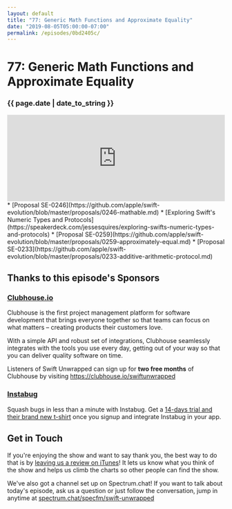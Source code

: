 ```yaml
---
layout: default
title: "77: Generic Math Functions and Approximate Equality"
date: "2019-08-05T05:00:00-07:00"
permalink: /episodes/0bd2405c/
---
```


# 77: Generic Math Functions and Approximate Equality

### {{ page.date | date_to_string }}

<iframe frameBorder="0" height="200px" scrolling="no" seamless src="https://player.simplecast.com/a6992481-1ec7-4d05-a4d2-1d57cd6f520a" width="100%"></iframe>
<br/>
* [Proposal SE-0246](https://github.com/apple/swift-evolution/blob/master/proposals/0246-mathable.md)
* [Exploring Swift's Numeric Types and Protocols](https://speakerdeck.com/jessesquires/exploring-swifts-numeric-types-and-protocols)
* [Proposal SE-0259](https://github.com/apple/swift-evolution/blob/master/proposals/0259-approximately-equal.md)
* [Proposal SE-0233](https://github.com/apple/swift-evolution/blob/master/proposals/0233-additive-arithmetic-protocol.md)

## Thanks to this episode's Sponsors

### [Clubhouse.io](https://clubhouse.io/swiftunwrapped)

Clubhouse is the first project management platform for software development that brings everyone together so that teams can focus on what matters – creating products their customers love. 

With a simple API and robust set of integrations, Clubhouse seamlessly integrates with the tools you use every day, getting out of your way so that you can deliver quality software on time. 

Listeners of Swift Unwrapped can sign up for **two free months** of Clubhouse by visiting https://clubhouse.io/swiftunwrapped 

### [Instabug](https://instabug.com/swift?utm_source=swift&utm_medium=podcasts&utm_campaign=swiftunwrapped-podcasts-q319-July)

Squash bugs in less than a minute with Instabug. Get a [14-days trial and their brand new t-shirt](https://instabug.com/swift?utm_source=swift&utm_medium=podcasts&utm_campaign=swiftunwrapped-podcasts-q319-July) once you signup and integrate Instabug in your app.

## Get in Touch

If you're enjoying the show and want to say thank you, the best way to do that is by [leaving us a review on iTunes](https://itunes.apple.com/us/podcast/swift-unwrapped/id1209817203?mt=2)! It lets us know what you think of the show and helps us climb the charts so other people can find the show.

We've also got a channel set up on Spectrum.chat! If you want to talk about today's episode, ask us a question or just follow the conversation, jump in anytime at [spectrum.chat/specfm/swift-unwrapped](https://spectrum.chat/specfm/swift-unwrapped)
